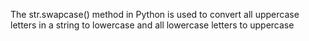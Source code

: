 The str.swapcase() method in Python is used to convert all uppercase letters in a string to lowercase and all lowercase letters to uppercase
